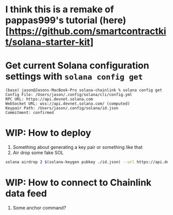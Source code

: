 # I think this is a remake of pappas999's tutorial (here)[https://github.com/smartcontractkit/solana-starter-kit]

# Get current Solana configuration settings with `solana config get`
```
(base) jason@Jasons-MacBook-Pro solana-chainlink % solana config get
Config File: /Users/jason/.config/solana/cli/config.yml
RPC URL: https://api.devnet.solana.com 
WebSocket URL: wss://api.devnet.solana.com/ (computed)
Keypair Path: /Users/jason/.config/solana/id.json 
Commitment: confirmed
```

# WIP: How to deploy
1. Something about generating a key pair or something like that
2. Air drop some fake SOL

```bash
solana airdrop 2 $(solana-keygen pubkey ./id.json) --url https://api.devnet.solana.com && solana airdrop 2 $(solana-keygen pubkey ./id.json) --url https://api.devnet.solana.com
```


# WIP: How to connect to Chainlink data feed
1. Some anchor command?
